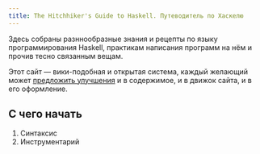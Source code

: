 ```yaml
---
title: The Hitchhiker's Guide to Haskell. Путеводитель по Хаскелю
---
```


Здесь собраны разннообразные знания и рецепты по языку программирования Haskell,
практикам написания программ на нём и прочив тесно связанным вещам.

Этот сайт — вики-подобная и открытая система, каждый желающий может
[предложить улучшения](https://github.com/cblp/haskell-guide) и в содержимое,
и в движок сайта, и в его оформление.

## С чего начать

1. Синтаксис
2. Инструментарий
